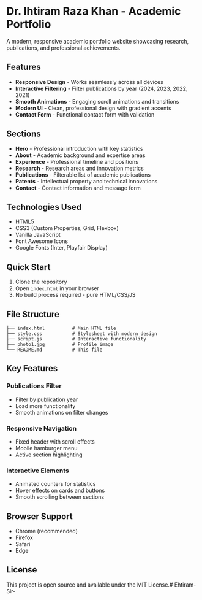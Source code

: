 # Dr. Ihtiram Raza Khan - Academic Portfolio

A modern, responsive academic portfolio website showcasing research, publications, and professional achievements.

## Features

- **Responsive Design** - Works seamlessly across all devices
- **Interactive Filtering** - Filter publications by year (2024, 2023, 2022, 2021)
- **Smooth Animations** - Engaging scroll animations and transitions
- **Modern UI** - Clean, professional design with gradient accents
- **Contact Form** - Functional contact form with validation

## Sections

- **Hero** - Professional introduction with key statistics
- **About** - Academic background and expertise areas
- **Experience** - Professional timeline and positions
- **Research** - Research areas and innovation metrics
- **Publications** - Filterable list of academic publications
- **Patents** - Intellectual property and technical innovations
- **Contact** - Contact information and message form

## Technologies Used

- HTML5
- CSS3 (Custom Properties, Grid, Flexbox)
- Vanilla JavaScript
- Font Awesome Icons
- Google Fonts (Inter, Playfair Display)

## Quick Start

1. Clone the repository
2. Open `index.html` in your browser
3. No build process required - pure HTML/CSS/JS

## File Structure

```
├── index.html          # Main HTML file
├── style.css           # Stylesheet with modern design
├── script.js           # Interactive functionality
├── photo1.jpg          # Profile image
└── README.md           # This file
```

## Key Features

### Publications Filter
- Filter by publication year
- Load more functionality
- Smooth animations on filter changes

### Responsive Navigation
- Fixed header with scroll effects
- Mobile hamburger menu
- Active section highlighting

### Interactive Elements
- Animated counters for statistics
- Hover effects on cards and buttons
- Smooth scrolling between sections

## Browser Support

- Chrome (recommended)
- Firefox
- Safari
- Edge

## License

This project is open source and available under the MIT License.#   E h t i r a m - S i r - 
 
 
